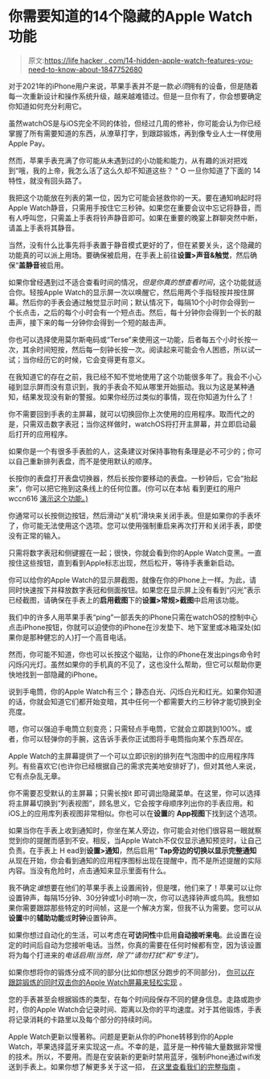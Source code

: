 # 你需要知道的14个隐藏的Apple Watch功能

> 原文:[https://life hacker . com/14-hidden-apple-watch-features-you-need-to-know-about-1847752680](https://lifehacker.com/14-hidden-apple-watch-features-you-need-to-know-about-1847752680)

对于2021年的iPhone用户来说，苹果手表并不是一款*必须*拥有的设备，但是随着每一次重新设计和操作系统升级，越来越难错过。但是一旦你有了，你会想要确定你知道如何充分利用它。

虽然watchOS是与iOS完全不同的体验，但经过几周的修补，你可能会认为你已经掌握了所有需要知道的东西，从潦草打字，到跟踪锻炼，再到像专业人士一样使用 Apple Pay。

然而，苹果手表充满了你可能从未遇到过的小功能和能力，从有趣的派对把戏到“哦，我的上帝，我怎么活了这么久却不知道这些？ " O 一旦你知道了下面的 14特性，就没有回头路了。

我把这个功能放在列表的第一位，因为它可能会拯救你的一天。要在通知响起时将Apple Watch静音，只需用手按住它三秒钟。如果您在重要会议中忘记将静音，而有人呼叫您，只需盖上手表将铃声静音即可。如果在重要的晚宴上群聊突然中断，请盖上手表将其静音。

当然，没有什么比事先将手表置于静音模式更好的了，但在紧要关头，这个隐藏的功能真的可以派上用场。要确保被启用，在手表上前往**设置>声音&触觉**，然后确保“**盖静音**被启用。

如果你曾经遇到过不适合查看时间的情况，*但是你真的想查看时间*，这个功能就适合你。轻按Apple Watch的显示屏一次以唤醒它，然后用两个手指轻按并按住屏幕。然后你的手表会通过触觉显示时间；默认情况下，每隔10个小时你会得到一个长点击，之后的每个小时会有一个短点击。然后，每十分钟你会得到一个长的敲击声，接下来的每一分钟你会得到一个短的敲击声。

你也可以选择使用莫尔斯电码或“Terse”来使用这一功能，后者每五个小时长按一次，其余时间短按，然后每一刻钟长按一次。阅读起来可能会令人困惑，所以试一试；当你经历它的时候，它会变得更有意义。

在我知道它的存在之前，我已经不知不觉地使用了这个功能很多年了。我会不小心碰到显示屏而没有意识到，我的手表会不知从哪里开始振动。我以为这是某种通知，结果发现没有新的警报。如果你经历过类似的事情，现在你知道为什么了！

你不需要回到手表的主屏幕，就可以切换回你上次使用的应用程序。取而代之的是，只需双击数字表冠；当你这样做时，watchOS将打开主屏幕，并立即启动最后打开的应用程序。

如果你是一个有很多手表脸的人，这条建议对保持事物有条理是必不可少的；你可以自己重新排列表盘，而不是使用默认的顺序。

长按你的表盘打开表盘切换器，然后长按你要移动的表盘。一秒钟后，它会“抬起来”，你可以把它拖到这条线上的任何位置。(你可以在本帖 看到更红的用户wccn616 [演示这个功能。)](https://www.reddit.com/r/AppleWatch/comments/png844/til_you_can_change_the_order_of_watch_faces/?utm_source=share&utm_medium=web2x&context=3)

你通常可以长按侧边按钮，然后滑动“关机”滑块来关闭手表。但是如果你的手表坏了，你可能无法使用这个选项。您可以使用强制重启来再次打开和关闭手表，即使没有正常的输入。

只需将数字表冠和侧键握在一起；很快，你就会看到你的Apple Watch变黑。一直按住这些按钮，直到看到Apple标志出现，然后松开，等待手表重新启动。

你可以给你的Apple Watch的显示屏截图，就像在你的iPhone上一样。为此，请同时快速按下并释放数字表冠和侧面按钮。如果您在显示屏上没有看到“闪光”表示已经截图，请确保在手表上的**启用截图**下的**设置>常规>截图**中启用该功能。

我们中的许多人用苹果手表“ping”一部丢失的iPhone只需在watchOS的控制中心点击iPhone按钮，你就可以迫使你的iPhone在沙发垫下、地下室里或冰箱深处(如果你是那种健忘的人)打一个高音电话。

然而，你可能不知道，你也可以长按这个磁贴，让你的iPhone在发出pings命令时闪烁闪光灯。虽然如果你的手机真的不见了，这也没什么帮助，但它可以帮助你更快地找到一部隐藏的iPhone。

说到手电筒，你的Apple Watch有三个；静态白光、闪烁白光和红光。如果你知道的话，你就会知道它们都开始变暗，其中任何一个都需要大约三秒钟才能切换到全亮度。

嗯，你可以强迫手电筒立刻变亮；只需轻点手电筒，它就会立即跳到100%。或者，你可以轻弹你的手腕，这告诉手表你正试图将手电筒指向某个东西*现在*。

Apple Watch的主屏幕提供了一个可以立即识别的排列在气泡图中的应用程序阵列。有些喜欢它(也许你已经根据自己的需求完美地安排好了)，但对其他人来说，它有点杂乱无章。

你不需要忍受默认的主屏幕；只需长按it 即可调出隐藏菜单。在这里，你可以选择将主屏幕切换到“列表视图”，顾名思义，它会按字母顺序列出你的手表应用。和iOS上的应用库列表视图非常相似。你也可以在**设置**的 **App视图**下找到这个选项。

如果当你在手表上收到通知时，你坐在某人旁边，你可能会对他们很容易一眼就察觉到你的提醒而感到不安。相反，当Apple Watch不仅仅显示通知预览时，让自己负责。在手表上 H ead到**设置>通知**，然后启用“ **Tap旁边的切换以显示完整通知**从现在开始，你会看到通知的应用程序图标出现在提醒中，而不是所述提醒的实际内容。当没有危险时，点击通知来显示里面有什么。

我不确定*谁*想要在他们的苹果手表上设置闹铃，但是嘿，他们来了！苹果可以让你设置钟声，每隔15分钟、30分钟或1小时响一次，你可以选择钟声或鸟鸣。我想如果你需要跟踪那些特定的时间帧，这是一个解决方案，但我不认为需要。您可以从**设置**中的**辅助功能**或**时钟**设置钟声。

如果你想过自动化的生活，可以考虑在**可访问性**中启用**自动接听来电**。此设置在设定的时间后自动为您接听电话。当然，你真的需要在任何时候都有空，因为该设置将为每个打进来的*电话启用(当然，除了“请勿打扰”和“专注”)。* 

如果你想将你的锻炼分成不同的部分(比如你想区分跑步的不同部分)， [你可以在跟踪锻炼的同时双击你的Apple Watch屏幕来轻松实现](https://lifehacker.com/you-should-divide-your-apple-watch-workouts-into-segmen-1847661293) 。

您的手表甚至会根据锻炼的类型，在每个时间段保存不同的健身信息。走路或跑步时，你的Apple Watch会记录时间、距离以及你的平均速度。对于其他锻炼，手表将记录消耗的卡路里以及每个部分的持续时间。

Apple Watch更新以慢著称。问题是更新从你的iPhone转移到你的Apple Watch，苹果选择蓝牙来实现这一点。不幸的是，蓝牙是一种传输大量数据非常慢的技术。所以，不要用。而是在安装新的更新时禁用蓝牙，强制iPhone通过wifi发送到手表上。如果你想了解更多关于这一招， [在这里查看我们的完整指南](https://lifehacker.com/how-to-speed-up-your-apple-watch-updates-1847715184) 。